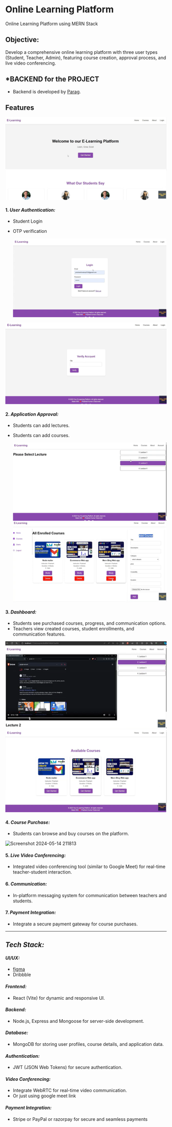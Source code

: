 
# Online Learning Platform

Online Learning Platform using MERN Stack

## Objective:

Develop a comprehensive online learning platform with three user types (Student, Teacher, Admin), featuring course creation, approval process, and live video conferencing.

## *BACKEND for the PROJECT
   - Backend is developed by [Parag](https://github.com/Aafrein11).

## Features
![Screenshot 2024-05-14 212028](https://github.com/Aafrein11/Online-Learning-Platform/blob/0dea259acbcf30abc0f4c60e46d3a5b7c0f69926/sreenshots/WhatsApp%20Image%202024-11-28%20at%2011.10.05%20AM.jpeg)


#### 1. *User Authentication:*
   - Student Login
   - OTP verification

     ![Screenshot 2024-05-14 211251](https://github.com/Aafrein11/Online-Learning-Platform/blob/a4ec56f32a9011063fb60b5e70dfada59a97ce6e/sreenshots/Screenshot%202024-11-28%20110253.png)

![Screenshot 2024-05-14 211154](https://github.com/Aafrein11/Online-Learning-Platform/blob/6db0383eef8a76ff22677b5dd3fe6a7400ede2fc/sreenshots/Screenshot%202024-11-28%20110337.png)

#### 2. *Application Approval:*
   - Students can add lectures.
   - Students can add courses.

     ![Screenshot 2024-05-15 212149](https://github.com/Aafrein11/Online-Learning-Platform/blob/19544338ebba4fafe96fc35db6e0692479f37b36/sreenshots/Screenshot%202024-11-28%20110546.png)
      ![Screenshot 2024-05-15 212149](https://github.com/Aafrein11/Online-Learning-Platform/blob/8e516c64bf1e142e24f82194c7d5a4390044de4b/sreenshots/Screenshot%202024-11-28%20110648.png)


#### 3. *Dashboard:*
   - Students see purchased courses, progress, and communication options.
   - Teachers view created courses, student enrollments, and communication features.

     
![Screenshot 2024-05-14 211938](https://github.com/Aafrein11/Online-Learning-Platform/blob/1c98e09448b3823cb0248ca3e1bd0cf3417f3630/sreenshots/Screenshot%202024-11-28%20110623.png)
![Screenshot 2024-05-14 211854](https://github.com/Aafrein11/Online-Learning-Platform/blob/ae1f6d9275c20d7390a31bc5d2a13142b3b9a170/sreenshots/Screenshot%202024-11-28%20110145.png)
#### 4. *Course Purchase:*

   - Students can browse and buy courses on the platform.
     
![Screenshot 2024-05-14 211813](https://github.com/Pika003/e-Learning-Platform/assets/104189733/1578ca04-b85d-4c7b-8875-12f6756f2621)

#### 5. *Live Video Conferencing:*
   - Integrated video conferencing tool (similar to Google Meet) for real-time teacher-student interaction.

#### 6. *Communication:*
   - In-platform messaging system for communication between teachers and students.

#### 7. *Payment Integration:*
   - Integrate a secure payment gateway for course purchases.

----


## *Tech Stack:*

#### *UI/UX:*
  - [figma](https://www.figma.com/file/6b4R8evBkii6mI53IA4vSS/Online-Learning-Platform?type=design&node-id=0-1&mode=design&t=HBUPk2hRYW3ioAUj-0) 
  - Dribbble

#### *Frontend:*
  - React (Vite) for dynamic and responsive UI.

#### *Backend:*
  - Node.js, Express and Mongoose for server-side development.

#### *Database:*
  - MongoDB for storing user profiles, course details, and application data.

#### *Authentication:*
  - JWT (JSON Web Tokens) for secure authentication.

#### *Video Conferencing:*
  - Integrate WebRTC for real-time video communication.
  - Or just using google meet link

#### *Payment Integration:*
  - Stripe or PayPal or razorpay for secure and seamless payments

